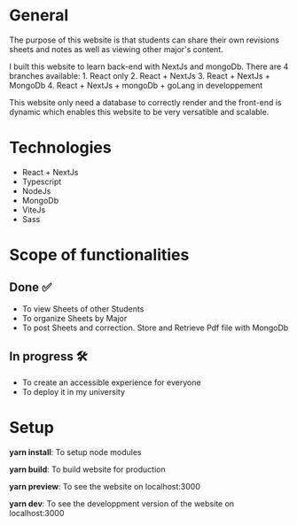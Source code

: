 # General

The purpose of this website is that students can share their own revisions sheets and notes as well as viewing other major's content.

I built this website to learn back-end with NextJs and mongoDb. There are 4 branches available:
	1. React only 
	2. React + NextJs
	3. React + NextJs + MongoDb
	4. React + NextJs + mongoDb + goLang in developpement

This website only need a database to correctly render and the front-end is dynamic which enables this website to be very versatible and scalable.

# Technologies

- React + NextJs
- Typescript
- NodeJs
- MongoDb
- ViteJs
- Sass

# Scope of functionalities

## Done ✅

- To view Sheets of other Students 
- To organize Sheets by Major
- To post Sheets and correction. Store and Retrieve Pdf file with MongoDb

## In progress 🛠️

- To create an accessible experience for everyone 
- To deploy it in my university


# Setup

**yarn install**: To setup node modules

**yarn build**: To build website for production

**yarn preview**: To see the website on localhost:3000

**yarn dev**: To see the developpment version of the website on localhost:3000
